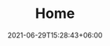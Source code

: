 ---
title: "Home"
date: 2021-06-29T15:28:43+06:00
draft: false
description: "Forensics.im is an Autopsy Module to process Microsoft Teams Artefacts."
---